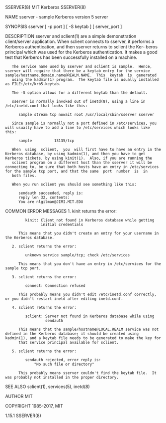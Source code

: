 SSERVER(8)                                                                                       MIT Kerberos                                                                                      SSERVER(8)



NAME
       sserver - sample Kerberos version 5 server

SYNOPSIS
       sserver [ -p port ] [ -S keytab ] [ server_port ]

DESCRIPTION
       sserver  and  sclient(1)  are a simple demonstration client/server application.  When sclient connects to sserver, it performs a Kerberos authentication, and then sserver returns to sclient the Ker‐
       beros principal which was used for the Kerberos authentication.  It makes a good test that Kerberos has been successfully installed on a machine.

       The service name used by sserver and sclient is sample.  Hence, sserver will require that there be a keytab entry for the service sample/hostname.domain.name@REALM.NAME.  This  keytab  is  generated
       using the kadmin(1) program.  The keytab file is usually installed as FILE:/etc/krb5.keytab.

       The -S option allows for a different keytab than the default.

       sserver is normally invoked out of inetd(8), using a line in /etc/inetd.conf that looks like this:

          sample stream tcp nowait root /usr/local/sbin/sserver sserver

       Since sample is normally not a port defined in /etc/services, you will usually have to add a line to /etc/services which looks like this:

          sample          13135/tcp

       When  using  sclient,  you  will first have to have an entry in the Kerberos database, by using kadmin(1), and then you have to get Kerberos tickets, by using kinit(1).  Also, if you are running the
       sclient program on a different host than the sserver it will be connecting to, be sure that both hosts have an entry in /etc/services for the sample tcp port, and that the same  port  number  is  in
       both files.

       When you run sclient you should see something like this:

          sendauth succeeded, reply is:
          reply len 32, contents:
          You are nlgilman@JIMI.MIT.EDU

COMMON ERROR MESSAGES
       1. kinit returns the error:

             kinit: Client not found in Kerberos database while getting
                    initial credentials

          This means that you didn't create an entry for your username in the Kerberos database.

       2. sclient returns the error:

             unknown service sample/tcp; check /etc/services

          This means that you don't have an entry in /etc/services for the sample tcp port.

       3. sclient returns the error:

             connect: Connection refused

          This probably means you didn't edit /etc/inetd.conf correctly, or you didn't restart inetd after editing inetd.conf.

       4. sclient returns the error:

             sclient: Server not found in Kerberos database while using
                      sendauth

          This means that the sample/hostname@LOCAL.REALM service was not defined in the Kerberos database; it should be created using kadmin(1), and a keytab file needs to be generated to make the key for
          that service principal available for sclient.

       5. sclient returns the error:

             sendauth rejected, error reply is:
                 "No such file or directory"

          This probably means sserver couldn't find the keytab file.  It was probably not installed in the proper directory.

SEE ALSO
       sclient(1), services(5), inetd(8)

AUTHOR
       MIT

COPYRIGHT
       1985-2017, MIT




1.15.1                                                                                                                                                                                             SSERVER(8)
